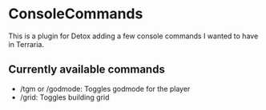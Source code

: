 # ConsoleCommands
This is a plugin for Detox adding a few console commands I wanted to have in Terraria.

## Currently available commands
- /tgm or /godmode: Toggles godmode for the player
- /grid: Toggles building grid